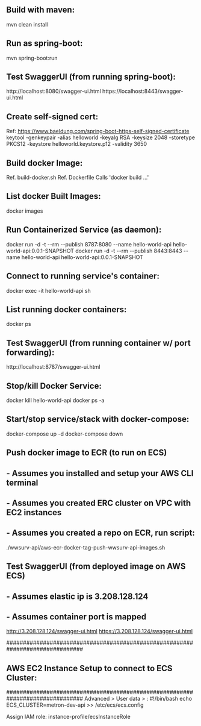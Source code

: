 ## Build with maven:
mvn clean install

## Run as spring-boot:
mvn spring-boot:run

## Test SwaggerUI (from running spring-boot):
http://localhost:8080/swagger-ui.html
https://localhost:8443/swagger-ui.html

## Create self-signed cert:
Ref: https://www.baeldung.com/spring-boot-https-self-signed-certificate
keytool -genkeypair -alias helloworld -keyalg RSA -keysize 2048 -storetype PKCS12 -keystore helloworld.keystore.p12 -validity 3650

## Build docker Image:
Ref. build-docker.sh
Ref. Dockerfile
Calls 'docker build ...'

## List docker Built Images:
docker images

## Run Containerized Service (as daemon):
docker run -d -t --rm --publish 8787:8080 --name hello-world-api hello-world-api:0.0.1-SNAPSHOT
docker run -d -t --rm --publish 8443:8443 --name hello-world-api hello-world-api:0.0.1-SNAPSHOT

## Connect to running service's container:
docker exec -it hello-world-api sh

## List running docker containers:
docker ps

## Test SwaggerUI (from running container w/ port forwarding):
http://localhost:8787/swagger-ui.html

## Stop/kill Docker Service:
docker kill hello-world-api
docker ps -a

## Start/stop service/stack with docker-compose:
docker-compose up -d
docker-compose down

## Push docker image to ECR (to run on ECS)
## - Assumes you installed and setup your AWS CLI terminal
## - Assumes you created ERC cluster on VPC with EC2 instances
## - Assumes you created a repo on ECR, run script:
./wwsurv-api/aws-ecr-docker-tag-push-wwsurv-api-images.sh

## Test SwaggerUI (from deployed image on AWS ECS)
## - Assumes elastic ip is 3.208.128.124
## - Assumes container port is mapped
http://3.208.128.124/swagger-ui.html
https://3.208.128.124/swagger-ui.html

###############################################################################
## AWS EC2 Instance Setup to connect to ECS Cluster:
###############################################################################
Advanced > User data > : 
 #!/bin/bash
 echo ECS_CLUSTER=metron-dev-api >> /etc/ecs/ecs.config
 
Assign IAM role: 
 instance-profile/ecsInstanceRole
